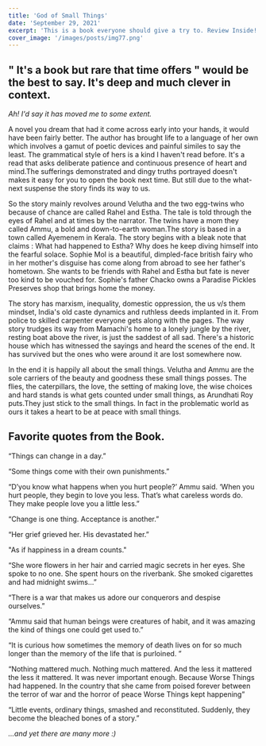 ```yaml
---
title: 'God of Small Things'
date: 'September 29, 2021'
excerpt: 'This is a book everyone should give a try to. Review Inside! '
cover_image: '/images/posts/img77.png'
---
```

<!-- # dummy_image: '/images/posts/img11.jpeg' -->
<!-- Lorem [markdownum](http://insunt.org/inpositaque), et sanguine rutilos dixit
nigro cornu genus duris linguae. Super hic deus ego adveniens nullumque Venerem
equis aurem aliisque celare densis dextramque similis **post**: mihi rexerat;
bis. -->
## " It's a book but rare that time offers " would be the best to say. It's deep and much clever in context.
 *Ah! I'd say it has moved me to some extent.* 

A novel you dream that had it come across early into your hands, it would have been fairly better. The author has brought life to a language of her own which involves a gamut of poetic devices and painful similes to say the least. The grammatical style of hers is a kind I haven't read before. It's a read that asks deliberate patience and continuous presence of heart and mind.The sufferings demonstrated and dingy truths portrayed doesn't makes it easy for you to open the book next time. But still due to the what-next suspense the story finds its way to us. 

So the story mainly revolves around Velutha and the two egg-twins who because of chance are called Rahel and Estha. The tale is told through the eyes of Rahel and at times by the narrator. The twins have a mom they called Ammu, a bold and down-to-earth woman.The story is based in a town called Ayemenem in Kerala. The story begins with a bleak note that claims : What had happened to Estha? Why does he keep diving himself into the fearful solace. Sophie Mol is a beautiful, dimpled-face british fairy who in her mother's disguise has come along from abroad to see her father's hometown. She wants to be friends with Rahel and Estha but fate is never too kind to be vouched for. Sophie's father Chacko owns a Paradise Pickles Preserves shop that brings home the money.

The story has marxism, inequality, domestic oppression, the us v/s them mindset, India's old caste dynamics and ruthless deeds implanted in it. From police to skilled carpenter everyone gets along with the pages. The way story trudges its way from Mamachi's home to a lonely jungle by the river, resting boat above the river, is just the saddest of all sad. There's a historic house which has witnessed the sayings and heard the scenes of the end. It has survived but the ones who were around it are lost somewhere now. 

In the end it is happily all about the small things. Velutha and Ammu are the sole carriers of the beauty and goodness these small things posses. The flies, the caterpillars, the love, the setting of making love, the wise choices and hard stands is what gets counted under small things, as Arundhati Roy puts.They just stick to the small things. In fact in the problematic world as ours it takes a heart to be at peace with small things. 

## Favorite quotes from the Book.

“Things can change in a day.”

“Some things come with their own punishments.”

“D’you know what happens when you hurt people?’ Ammu said. ‘When you hurt people, they begin to love you less. That’s what careless words do. They make people love you a little less.”

“Change is one thing. Acceptance is another.”

“Her grief grieved her. His devastated her.”

"As if happiness in a dream counts."

“She wore flowers in her hair and carried magic secrets in her eyes. She spoke to no one. She spent hours on the riverbank. She smoked cigarettes and had midnight swims...”

“There is a war that makes us adore our conquerors and despise ourselves.”

“Ammu said that human beings were creatures of habit, and it was amazing the kind of things one could get used to.”

“It is curious how sometimes the memory of death lives on for so much longer than the memory of the life that is purloined. ”

“Nothing mattered much. Nothing much mattered. And the less it mattered the less it mattered. It was never important enough. Because Worse Things had happened. In the country that she came from poised forever between the terror of war and the horror of peace Worse Things kept happening”

“Little events, ordinary things, smashed and reconstituted. Suddenly, they become the bleached bones of a story.”

*...and yet there are many more :)*



